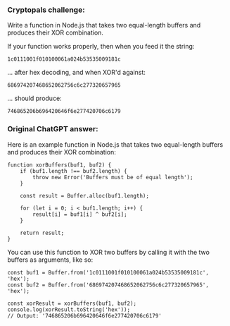 ### Cryptopals challenge:

Write a function in Node.js that takes two equal-length buffers and produces their XOR combination.

If your function works properly, then when you feed it the string:

`1c0111001f010100061a024b53535009181c`

... after hex decoding, and when XOR'd against:

`686974207468652062756c6c277320657965`

... should produce:

`746865206b696420646f6e277420706c6179`

### Original ChatGPT answer:

Here is an example function in Node.js that takes two equal-length buffers and produces their XOR combination:

```
function xorBuffers(buf1, buf2) {
    if (buf1.length !== buf2.length) {
        throw new Error('Buffers must be of equal length');
    }

    const result = Buffer.alloc(buf1.length);

    for (let i = 0; i < buf1.length; i++) {
        result[i] = buf1[i] ^ buf2[i];
    }

    return result;
}
```

You can use this function to XOR two buffers by calling it with the two buffers as arguments, like so:

```
const buf1 = Buffer.from('1c0111001f010100061a024b53535009181c', 'hex');
const buf2 = Buffer.from('686974207468652062756c6c277320657965', 'hex');

const xorResult = xorBuffers(buf1, buf2);
console.log(xorResult.toString('hex'));
// Output: '746865206b696420646f6e277420706c6179'
```
